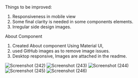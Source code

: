 Things to be improved:
1. Responsiveness in mobile view
2. Some final clarity is needed in some components elements.
3. Irregular side design images.

About Component
1. Created About component Using Material UI,
2. used GitHub images as to remove image issues.
3. Desktop responsive, Images are attached in the readme.

![Screenshot (242)](https://user-images.githubusercontent.com/56605853/146389709-71adc44a-ae4b-4494-9ac2-d817b473152e.png)
![Screenshot (243)](https://user-images.githubusercontent.com/56605853/146389748-c9030a29-3dbc-435a-b923-96cac9eb308b.png)
![Screenshot (244)](https://user-images.githubusercontent.com/56605853/146389775-8c9e790f-6080-4f68-afc7-6c04e885eaaa.png)
![Screenshot (245)](https://user-images.githubusercontent.com/56605853/146389815-4d335ea4-0e28-4a91-9c90-f5eaeda2ea8f.png)
![Screenshot (246)](https://user-images.githubusercontent.com/56605853/146389840-7e3920c4-d96b-4d66-98e6-7a25a3e7426b.png)

